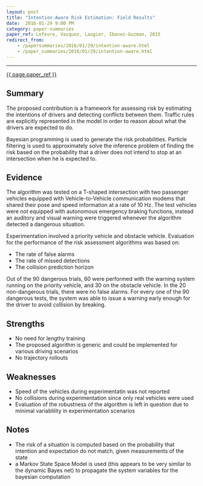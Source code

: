 ```yaml
---
layout: post
title: "Intention-Aware Risk Estimation: Field Results"
date:  2016-01-29 9:00 PM
category: paper-summaries
paper_ref: Lefevre, Vasquez, Laugier, Ibanez-Guzman, 2015
redirect_from:
    - /papersummaries/2016/01/29/intention-aware.html
    - /paper_summaries/2016/01/29/intention-aware.html
---
```

---

[{{ page.paper_ref }}](https://5d4cfa3b-a-62cb3a1a-s-sites.googlegroups.com/site/stlefevre/Lefevre_ARSO_15.pdf?attachauth=ANoY7co6MtWJ5P60cdRkTvURboXJZ6O2hEVInCYPLqHZU_kuFkCuu1JRNd2p4aLm5aT4BSzIfz8LMN3S4TBZarCcir48nbbXrxHo5qTaS1Fwzkm1AEp_faxVlca3P7vTOF0WXUvptIjkdQFrFKHkOz3CIFqHLJF96Q59rTqD14uvPfbGn1XOF9ta3W3eTC0SDCrNJFqTQ7hJ62eMvVhcwiwCvcGOMf155w%3D%3D&attredirects=0)

## Summary ##
The proposed contribution is a framework for assessing risk by estimating the intentions of drivers and detecting conflicts between them. Traffic rules are explicitly represented in the model in order to reason about what the drivers are expected to do.

Bayesian programming is used to generate the risk probabilities. Particle filtering is used to approximately solve the inference problem of finding the risk based on the probability that a driver does not intend to stop at an intersection when he is expected to. 

## Evidence ## 
The algorithm was tested on a T-shaped intersection with two passenger vehicles equipped with Vehicle-to-Vehicle communication modems that shared their pose and speed information at a rate of 10 Hz. The test vehicles were *not* equipped with autonomous emergency braking functions, instead an auditory and visual warning were triggered whenever the algorithm detected a dangerous situation. 

Experimentation involved a priority vehicle and obstacle vehicle. Evaluation for the performance of the risk assessment algorithms was based on: 
* The rate of false alarms
* The rate of missed detections
* The collision prediction horizon 

Out of the 90 dangerous trials, 60 were performed with the warning system running on the priority vehicle, and 30 on the obstacle vehicle. In the 20 non-dangerous trials, there were no false alarms. For every one of the 90 dangerous tests, the system was able to issue a warning early enough for the driver to avoid collision by breaking.

## Strengths ## 
* No need for lengthy training 
* The proposed algorithm is generic and could be implemented for various driving scenarios
* No trajectory rollouts 

## Weaknesses ## 
* Speed of the vehicles during experimentatin was not reported
* No collisions during experimentation since only real vehicles were used
* Evaluation of the robustness of the algorithm is left in question due to minimal variablility in experimentation scenarios

## Notes ## 
* The risk of a situation is computed based on the probability that intention and expectation do not match, given measurements of the state 
* a Markov State Space Model is used (this appears to be very similar to the dynamic Bayes net) to propagate the system variables for the bayesian computation